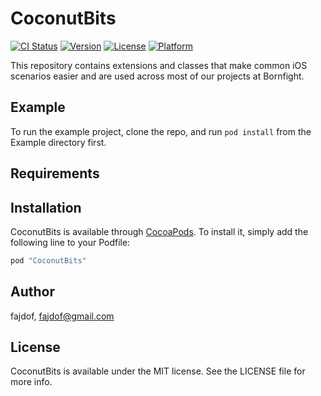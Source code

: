 # CoconutBits

[![CI Status](http://img.shields.io/travis/fajdof/CoconutBits.svg?style=flat)](https://travis-ci.org/fajdof/CoconutBits)
[![Version](https://img.shields.io/cocoapods/v/CoconutBits.svg?style=flat)](http://cocoapods.org/pods/CoconutBits)
[![License](https://img.shields.io/cocoapods/l/CoconutBits.svg?style=flat)](http://cocoapods.org/pods/CoconutBits)
[![Platform](https://img.shields.io/cocoapods/p/CoconutBits.svg?style=flat)](http://cocoapods.org/pods/CoconutBits)

This repository contains extensions and classes that make common iOS scenarios easier and are used across most of our projects at Bornfight.

## Example

To run the example project, clone the repo, and run `pod install` from the Example directory first.

## Requirements

## Installation

CoconutBits is available through [CocoaPods](http://cocoapods.org). To install
it, simply add the following line to your Podfile:

```ruby
pod "CoconutBits"
```

## Author

fajdof, fajdof@gmail.com

## License

CoconutBits is available under the MIT license. See the LICENSE file for more info.
